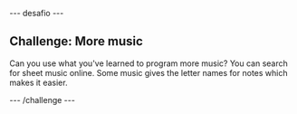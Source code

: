 \--- desafio \---

## Challenge: More music

Can you use what you've learned to program more music? You can search for sheet music online. Some music gives the letter names for notes which makes it easier.

\--- /challenge \---